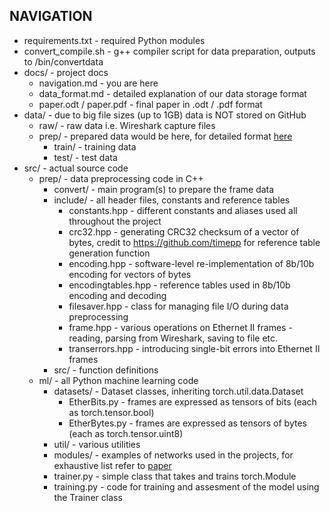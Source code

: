 ## NAVIGATION
- requirements.txt - required Python modules
- convert_compile.sh - g++ compiler script for data preparation, outputs to /bin/convertdata
- docs/ - project docs
  - navigation.md - you are here
  - data_format.md - detailed explanation of our data storage format
  - paper.odt / paper.pdf - final paper in .odt / .pdf format
- data/ - due to big file sizes (up to 1GB) data is NOT stored on GitHub
  - raw/ - raw data i.e. Wireshark capture files
  - prep/ - prepared data would be here, for detailed format [here](data_format.md) 
    - train/ - training data
    - test/  - test data
- src/ - actual source code
  - prep/ - data preprocessing code in C++
    - convert/ - main program(s) to prepare the frame data
    - include/ - all header files, constants and reference tables
      - constants.hpp - different constants and aliases used all throughout the project
      - crc32.hpp - generating CRC32 checksum of a vector of bytes, credit to https://github.com/timepp 
      for reference table generation function
      - encoding.hpp - software-level re-implementation of 8b/10b encoding for vectors of bytes
      - encodingtables.hpp - reference tables used in 8b/10b encoding and decoding
      - filesaver.hpp - class for managing file I/O during data preprocessing
      - frame.hpp - various operations on Ethernet II frames - reading, parsing from Wireshark, 
      saving to file etc.
      - transerrors.hpp - introducing single-bit errors into Ethernet II frames
    - src/ - function definitions 
  - ml/ - all Python machine learning code
    - datasets/ - Dataset classes, inheriting torch.util.data.Dataset
      - EtherBits.py - frames are expressed as tensors of bits (each as torch.tensor.bool)
      - EtherBytes.py - frames are expressed as tensors of bytes (each as torch.tensor.uint8)
    - util/ - various utilities
    - modules/ - examples of networks used in the projects, for exhaustive list refer to 
    [paper](paper.pdf)
    - trainer.py - simple class that takes and trains torch.Module
    - training.py - code for training and assesment of the model using the Trainer class
